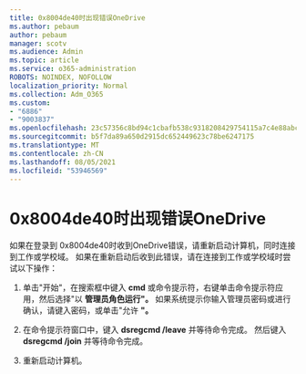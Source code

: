 ```yaml
---
title: 0x8004de40时出现错误OneDrive
ms.author: pebaum
author: pebaum
manager: scotv
ms.audience: Admin
ms.topic: article
ms.service: o365-administration
ROBOTS: NOINDEX, NOFOLLOW
localization_priority: Normal
ms.collection: Adm_O365
ms.custom:
- "6886"
- "9003837"
ms.openlocfilehash: 23c57356c8bd94c1cbafb538c9318208429754115a7c4e88abc93d293b5ea6e1
ms.sourcegitcommit: b5f7da89a650d2915dc652449623c78be6247175
ms.translationtype: MT
ms.contentlocale: zh-CN
ms.lasthandoff: 08/05/2021
ms.locfileid: "53946569"
---
```

# <a name="0x8004de40-error-when-launching-onedrive"></a>0x8004de40时出现错误OneDrive

如果在登录到 0x8004de40时收到OneDrive错误，请重新启动计算机，同时连接到工作或学校域。 如果在重新启动后收到此错误，请在连接到工作或学校域时尝试以下操作：

1. 单击"开始"，在搜索框中键入 **cmd** 或命令提示符，右键单击命令提示符应用，然后选择"以 **管理员角色运行"。** 如果系统提示你输入管理员密码或进行确认，请键入密码，或单击"允许 **"。**  

2. 在命令提示符窗口中，键入 **dsregcmd /leave**  并等待命令完成。 然后键入 **dsregcmd /join** 并等待命令完成。
3. 重新启动计算机。
